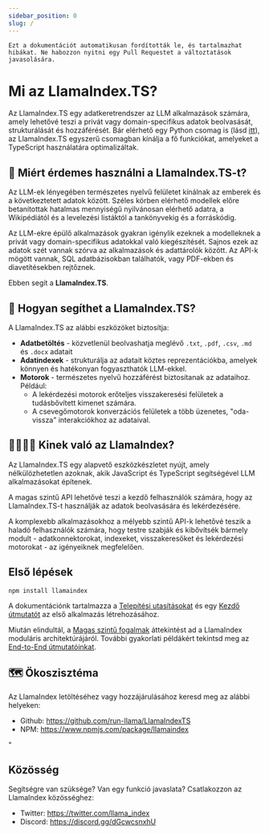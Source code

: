 ```yaml
---
sidebar_position: 0
slug: /
---
```


`Ezt a dokumentációt automatikusan fordították le, és tartalmazhat hibákat. Ne habozzon nyitni egy Pull Requestet a változtatások javasolására.`

# Mi az LlamaIndex.TS?

Az LlamaIndex.TS egy adatkeretrendszer az LLM alkalmazások számára, amely lehetővé teszi a privát vagy domain-specifikus adatok beolvasását, strukturálását és hozzáférését. Bár elérhető egy Python csomag is (lásd [itt](https://docs.llamaindex.ai/en/stable/)), az LlamaIndex.TS egyszerű csomagban kínálja a fő funkciókat, amelyeket a TypeScript használatára optimalizáltak.

## 🚀 Miért érdemes használni a LlamaIndex.TS-t?

Az LLM-ek lényegében természetes nyelvű felületet kínálnak az emberek és a következtetett adatok között. Széles körben elérhető modellek előre betanítottak hatalmas mennyiségű nyilvánosan elérhető adatra, a Wikipédiától és a levelezési listáktól a tankönyvekig és a forráskódig.

Az LLM-ekre épülő alkalmazások gyakran igénylik ezeknek a modelleknek a privát vagy domain-specifikus adatokkal való kiegészítését. Sajnos ezek az adatok szét vannak szórva az alkalmazások és adattárolók között. Az API-k mögött vannak, SQL adatbázisokban találhatók, vagy PDF-ekben és diavetítésekben rejtőznek.

Ebben segít a **LlamaIndex.TS**.

## 🦙 Hogyan segíthet a LlamaIndex.TS?

A LlamaIndex.TS az alábbi eszközöket biztosítja:

- **Adatbetöltés** - közvetlenül beolvashatja meglévő `.txt`, `.pdf`, `.csv`, `.md` és `.docx` adatait
- **Adatindexek** - strukturálja az adatait köztes reprezentációkba, amelyek könnyen és hatékonyan fogyaszthatók LLM-ekkel.
- **Motorok** - természetes nyelvű hozzáférést biztosítanak az adataihoz. Például:
  - A lekérdezési motorok erőteljes visszakeresési felületek a tudásbővített kimenet számára.
  - A csevegőmotorok konverzációs felületek a több üzenetes, "oda-vissza" interakciókhoz az adataival.

## 👨‍👩‍👧‍👦 Kinek való az LlamaIndex?

Az LlamaIndex.TS egy alapvető eszközkészletet nyújt, amely nélkülözhetetlen azoknak, akik JavaScript és TypeScript segítségével LLM alkalmazásokat építenek.

A magas szintű API lehetővé teszi a kezdő felhasználók számára, hogy az LlamaIndex.TS-t használják az adatok beolvasására és lekérdezésére.

A komplexebb alkalmazásokhoz a mélyebb szintű API-k lehetővé teszik a haladó felhasználók számára, hogy testre szabják és kibővítsék bármely modult - adatkonnektorokat, indexeket, visszakeresőket és lekérdezési motorokat - az igényeiknek megfelelően.

## Első lépések

`npm install llamaindex`

A dokumentációnk tartalmazza a [Telepítési utasításokat](./installation.md) és egy [Kezdő útmutatót](./starter.md) az első alkalmazás létrehozásához.

Miután elindultál, a [Magas szintű fogalmak](./concepts.md) áttekintést ad a LlamaIndex moduláris architektúrájáról. További gyakorlati példákért tekintsd meg az [End-to-End útmutatóinkat](./end_to_end.md).

## 🗺️ Ökoszisztéma

Az LlamaIndex letöltéséhez vagy hozzájárulásához keresd meg az alábbi helyeken:

- Github: https://github.com/run-llama/LlamaIndexTS
- NPM: https://www.npmjs.com/package/llamaindex

"

## Közösség

Segítségre van szüksége? Van egy funkció javaslata? Csatlakozzon az LlamaIndex közösséghez:

- Twitter: https://twitter.com/llama_index
- Discord: https://discord.gg/dGcwcsnxhU
